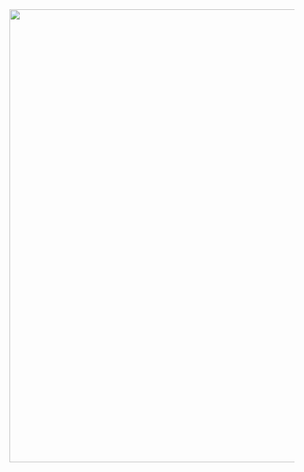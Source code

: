<img src="![Image](https://github.com/user-attachments/assets/81a4e848-515c-4443-96ed-a0f52aca585a)" width="800">

